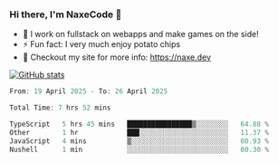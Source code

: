 ### Hi there, I'm NaxeCode 👋
- 🔭 I work on fullstack on webapps and make games on the side!
- ⚡ Fun fact: I very much enjoy potato chips
- 🔋 Checkout my site for more info: https://naxe.dev

[![GitHub stats](https://github-readme-stats.vercel.app/api?username=naxecode&theme=onedark)](https://naxe.dev)

<!--START_SECTION:waka-->

```csharp
From: 19 April 2025 - To: 26 April 2025

Total Time: 7 hrs 52 mins

TypeScript   5 hrs 45 mins   ████████████████▒░░░░░░░░   64.88 %
Other        1 hr            ███░░░░░░░░░░░░░░░░░░░░░░   11.37 %
JavaScript   4 mins          ▒░░░░░░░░░░░░░░░░░░░░░░░░   00.93 %
Nushell      1 min           ░░░░░░░░░░░░░░░░░░░░░░░░░   00.30 %
```

<!--END_SECTION:waka-->



<!--
**NaxeCode/NaxeCode** is a ✨ _special_ ✨ repository because its `README.md` (this file) appears on your GitHub profile.

Here are some ideas to get you started:

- 🔭 I’m currently working on Web apps for indie games!
- 🌱 I’m currently mastering C#
- 👯 I’m looking to collaborate on ...
- 🤔 I’m looking for help with ...
- 💬 Ask me about ...
- 📫 How to reach me: ...
- 😄 Pronouns: ...
- ⚡ Fun fact: I love chips
-->
